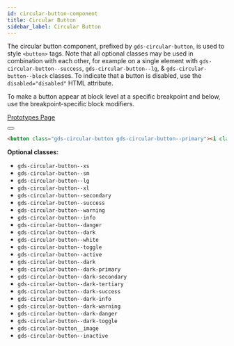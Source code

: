 ```yaml
---
id: circular-button-component
title: Circular Button
sidebar_label: Circular Button
---
```


The circular button component, prefixed by `gds-circular-button`, is used to style `<button>` tags. Note that all optional classes may be used in combination with each other, for example on a single element with `gds-circular-button--success`, `gds-circular-button--lg`, & `gds-circular-button--block` classes. To indicate that a button is disabled, use the `disabled="disabled"` HTML attribute.

To make a button appear at block level at a specific breakpoint and below, use the breakpoint-specific block modifiers.

<p style="margin-bottom: 0.8em">
    <a href="https://ds.gumgum.com/stable/index.html#gds-circular-button" target="_blank">Prototypes Page</a>
</p>

<button class="gds-circular-button gds-circular-button--primary"><i class="fa fa-fw fa-trash-o"></i></button>

```html
<button class="gds-circular-button gds-circular-button--primary"><i class="fa fa-fw fa-trash-o"></i></button>
```

__Optional classes:__

- `gds-circular-button--xs`
- `gds-circular-button--sm`
- `gds-circular-button--lg`
- `gds-circular-button--xl`
- `gds-circular-button--secondary`
- `gds-circular-button--success`
- `gds-circular-button--warning`
- `gds-circular-button--info`
- `gds-circular-button--danger`
- `gds-circular-button--dark`
- `gds-circular-button--white`
- `gds-circular-button--toggle`
- `gds-circular-button--active`
- `gds-circular-button--dark`
- `gds-circular-button--dark-primary`
- `gds-circular-button--dark-secondary`
- `gds-circular-button--dark-tertiary`
- `gds-circular-button--dark-success`
- `gds-circular-button--dark-info`
- `gds-circular-button--dark-warning`
- `gds-circular-button--dark-danger`
- `gds-circular-button--dark-toggle`
- `gds-circular-button__image`
- `gds-circular-button--inactive`
